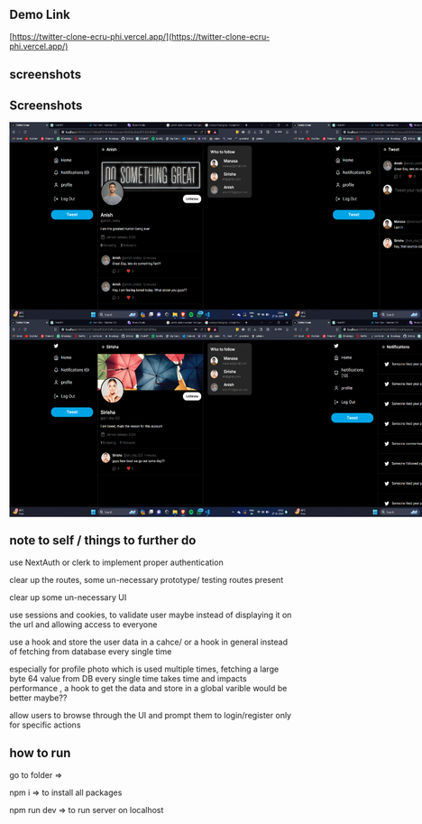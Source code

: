 ## Demo Link 

[https://twitter-clone-ecru-phi.vercel.app/](https://twitter-clone-ecru-phi.vercel.app/)

## screenshots

## Screenshots

<div style="display: flex; justify-content: space-between;">
  <img src="https://github.com/anishredddy/twitter-clone/blob/main/screenshots/Screenshot%20(72).png" width="500" height="350" alt="Image not found" />
  <img src="https://github.com/anishredddy/twitter-clone/blob/main/screenshots/Screenshot%20(73).png" width="500" height="350" alt="Image not found" />
</div>

<div style="display: flex; justify-content: space-between;">
  <img src="https://github.com/anishredddy/twitter-clone/blob/main/screenshots/Screenshot%20(74).png" width="500" height="350" alt="Image not found" />
  <img src="https://github.com/anishredddy/twitter-clone/blob/main/screenshots/Screenshot%20(75).png" width="500" height="350" alt="Image not found" />
</div>


## note to self / things to further do

use NextAuth or clerk to implement proper authentication

clear up the routes, some un-necessary prototype/ testing routes present

clear up some un-necessary UI

use sessions and cookies, to validate user maybe instead of displaying it on the url and allowing access to everyone

use a hook and store the user data in a cahce/ or a hook in general instead of fetching from database every single time

especially for profile photo which is used multiple times, fetching a large byte 64 value from DB every single time takes time and impacts performance , a hook to get the data and store in a global varible would be better maybe??

allow users to browse through the UI and prompt them to login/register only for specific actions

## how to run

go to folder =>

npm i => to install all packages

npm run dev => to run server on localhost
